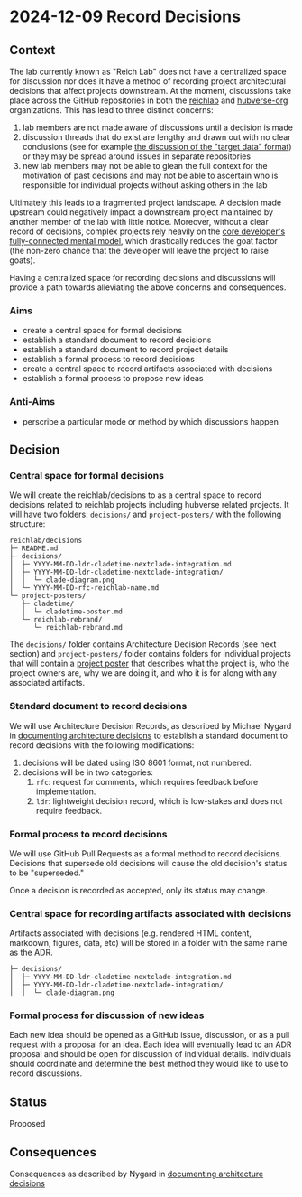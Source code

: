 # 2024-12-09 Record Decisions

## Context

The lab currently known as "Reich Lab" does not have a centralized space for
discussion nor does it have a method of recording project architectural
decisions that affect projects downstream. At the moment, discussions take place
across the GitHub repositories in both the [reichlab](https://github.com/reichlab)
and [hubverse-org](https://github.com/hubverse-org) organizations. This has lead
to three distinct concerns:

1. lab members are not made aware of discussions until a decision is made
2. discussion threads that do exist are lengthy and drawn out with no clear
   conclusions (see for example [the discussion of the "target data"
   format](https://github.com/orgs/hubverse-org/discussions/9)) or they may
   be spread around issues in separate repositories
3. new lab members may not be able to glean the full context for the motivation of past decisions and
   may not be able to ascertain who is responsible for individual projects without asking others in the lab

Ultimately this leads to a fragmented project landscape. A decision made
upstream could negatively impact a downstream project maintained by another
member of the lab with little notice. Moreover, without a clear record of
decisions, complex projects rely heavily on the [core developer's
fully-connected mental
model](https://carpentries.github.io/instructor-training/instructor/aio.html#building-a-mental-model),
which drastically reduces the goat factor (the non-zero chance that the
developer will leave the project to raise goats).

Having a centralized space for recording decisions and discussions will provide
a path towards alleviating the above concerns and consequences.

### Aims

 - create a central space for formal decisions
 - establish a standard document to record decisions
 - establish a standard document to record project details
 - establish a formal process to record decisions
 - create a central space to record artifacts associated with decisions
 - establish a formal process to propose new ideas

### Anti-Aims

 - perscribe a particular mode or method by which discussions happen

## Decision

### Central space for formal decisions

We will create the reichlab/decisions to as a central space to record decisions
related to reichlab projects including hubverse related projects. It will have
two folders: `decisions/` and `project-posters/` with the following structure:

```
reichlab/decisions
├─ README.md
├─ decisions/
│  ├─ YYYY-MM-DD-ldr-cladetime-nextclade-integration.md
│  ├─ YYYY-MM-DD-ldr-cladetime-nextclade-integration/
│  │  └─ clade-diagram.png
│  └─ YYYY-MM-DD-rfc-reichlab-name.md
└─ project-posters/
   ├─ cladetime/
   │  └─ cladetime-poster.md
   └─ reichlab-rebrand/
      └─ reichlab-rebrand.md
```

The `decisions/` folder contains Architecture Decision Records (see next section)
and `project-posters/` folder contains folders for individual projects that will
contain a [project poster](https://www.atlassian.com/software/confluence/templates/project-poster)
that describes what the project is, who the project owners are, why we are
doing it, and who it is for along with any associated artifacts.

### Standard document to record decisions

We will use Architecture Decision Records, as described by Michael
Nygard in [documenting architecture
decisions](https://cognitect.com/blog/2011/11/15/documenting-architecture-decisions)
to establish a standard document to record decisions with the following modifications:

1. decisions will be dated using ISO 8601 format, not numbered.
2. decisions will be in two categories: 
   1. `rfc`: request for comments, which requires feedback before implementation.
   2. `ldr`: lightweight decision record, which is low-stakes and does not require feedback.

### Formal process to record decisions

We will use GitHub Pull Requests as a formal method to record decisions.
Decisions that supersede old decisions will cause the old decision's status to
be "superseded."

Once a decision is recorded as accepted, only its status may change.

### Central space for recording artifacts associated with decisions

Artifacts associated with decisions (e.g. rendered HTML content, markdown,
figures, data, etc) will be stored in a folder with the same name as the ADR.

```
├─ decisions/
│  ├─ YYYY-MM-DD-ldr-cladetime-nextclade-integration.md
│  ├─ YYYY-MM-DD-ldr-cladetime-nextclade-integration/
│  │  └─ clade-diagram.png
```

### Formal process for discussion of new ideas

Each new idea should be opened as a GitHub issue, discussion, or as a pull
request with a proposal for an idea. Each idea will eventually lead to an ADR
proposal and should be open for discussion of individual details. Individuals
should coordinate and determine the best method they would like to use to
record discussions.

## Status

Proposed

## Consequences


Consequences as described by Nygard in [documenting architecture
decisions](https://cognitect.com/blog/2011/11/15/documenting-architecture-decisions)
